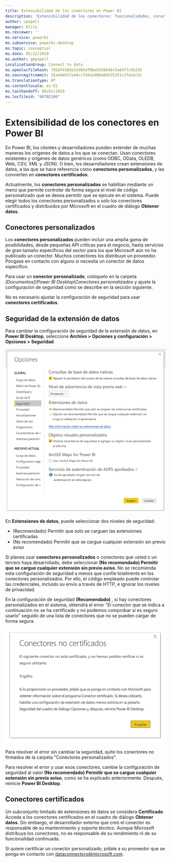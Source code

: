 ```yaml
---
title: Extensibilidad de los conectores en Power BI
description: 'Extensibilidad de los conectores: funcionalidades, características, configuración de seguridad y conectores certificados'
author: cpopell
manager: kfile
ms.reviewer: ''
ms.service: powerbi
ms.subservice: powerbi-desktop
ms.topic: conceptual
ms.date: 05/22/2019
ms.author: gepopell
LocalizationGroup: Connect to data
ms.openlocfilehash: 7d5d743dda31d05df0beb528648c5a43ffc6b335
ms.sourcegitcommit: 32a44dd17a44ccfd4a2d86a0d235251c2fda1c5c
ms.translationtype: HT
ms.contentlocale: es-ES
ms.lasthandoff: 08/01/2019
ms.locfileid: "68702106"
---
```

# <a name="connector-extensibility-in-power-bi"></a>Extensibilidad de los conectores en Power BI

En Power BI, los clientes y desarrolladores pueden extender de muchas maneras los orígenes de datos a los que se conectan. Usan conectores existentes y orígenes de datos genéricos (como ODBC, OData, OLEDB, Web, CSV, XML y JSON). O bien, los desarrolladores crean extensiones de datos, a las que se hace referencia como **conectores personalizados**, y las convierten en **conectores certificados**.

Actualmente, los **conectores personalizados** se habilitan mediante un menú que permite controlar de forma segura el nivel de código personalizado que se desea permitir que se ejecute en el sistema. Puede elegir todos los conectores personalizados o solo los conectores certificados y distribuidos por Microsoft en el cuadro de diálogo **Obtener datos**.

## <a name="custom-connectors"></a>Conectores personalizados

Los **conectores personalizados** pueden incluir una amplia gama de posibilidades, desde pequeñas API críticas para el negocio, hasta servicios de gran tamaño específicos del sector para los que Microsoft aún no ha publicado un conector. Muchos conectores los distribuye un proveedor. Póngase en contacto con alguno si necesita un conector de datos específico.

Para usar un **conector personalizado**, colóquelo en la carpeta *\[Documentos]\\Power BI Desktop\\Conectores personalizados* y ajuste la configuración de seguridad como se describe en la sección siguiente.

No es necesario ajustar la configuración de seguridad para usar **conectores certificados**.

## <a name="data-extension-security"></a>Seguridad de la extensión de datos

Para cambiar la configuración de seguridad de la extensión de datos, en **Power BI Desktop**, seleccione **Archivo > Opciones y configuración > Opciones > Seguridad**.

![Controle si quiere cargar los conectores personalizados con las opciones de seguridad de la extensión de datos](media/desktop-connector-extensibility/data-extension-security-1.png)

En **Extensiones de datos**, puede seleccionar dos niveles de seguridad:

* (Recomendado) Permitir que solo se carguen las extensiones certificadas
* (No recomendado) Permitir que se cargue cualquier extensión sin previo aviso

Si planea usar **conectores personalizados** o conectores que usted o un tercero haya desarrollado, debe seleccionar **(No recomendado) Permitir que se cargue cualquier extensión sin previo aviso**. No se recomienda esta configuración de seguridad a menos que confíe totalmente en los conectores personalizados. Por ello, el código empleado puede controlar las credenciales, incluido su envío a través de HTTP, e ignorar los niveles de privacidad.

En la configuración de seguridad **(Recomendado)** , si hay conectores personalizados en el sistema, obtendrá el error "El conector que se indica a continuación no se ha certificado y no podemos comprobar si es seguro usarlo" seguido de una lista de conectores que no se pueden cargar de forma segura.

![Un cuadro de diálogo describe los conectores personalizados que no se pueden cargar debido a la configuración de seguridad, en este caso TripPin](media/desktop-connector-extensibility/data-extension-security-2.png)

Para resolver el error sin cambiar la seguridad, quite los conectores no firmados de la carpeta "Conectores personalizados".

Para resolver el error y usar esos conectores, cambie la configuración de seguridad al valor **(No recomendado) Permitir que se cargue cualquier extensión sin previo aviso**, como se ha explicado anteriormente. Después, reinicie **Power BI Desktop**.

## <a name="certified-connectors"></a>Conectores certificados

Un subconjunto limitado de extensiones de datos se considera **Certificado**. Acceda a los conectores certificados en el cuadro de diálogo **Obtener datos**. Sin embargo, el desarrollador externo que creó el conector es responsable de su mantenimiento y soporte técnico. Aunque Microsoft distribuye los conectores, no es responsable de su rendimiento ni de su funcionalidad continuada.

Si quiere certificar un conector personalizado, pídale a su proveedor que se ponga en contacto con dataconnectors@microsoft.com.

